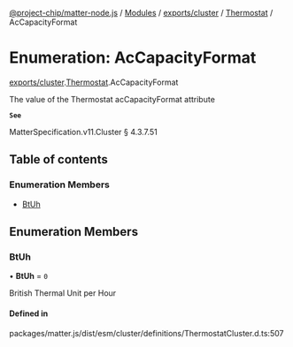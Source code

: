 [@project-chip/matter-node.js](../README.md) / [Modules](../modules.md) / [exports/cluster](../modules/exports_cluster.md) / [Thermostat](../modules/exports_cluster.Thermostat.md) / AcCapacityFormat

# Enumeration: AcCapacityFormat

[exports/cluster](../modules/exports_cluster.md).[Thermostat](../modules/exports_cluster.Thermostat.md).AcCapacityFormat

The value of the Thermostat acCapacityFormat attribute

**`See`**

MatterSpecification.v11.Cluster § 4.3.7.51

## Table of contents

### Enumeration Members

- [BtUh](exports_cluster.Thermostat.AcCapacityFormat.md#btuh)

## Enumeration Members

### BtUh

• **BtUh** = ``0``

British Thermal Unit per Hour

#### Defined in

packages/matter.js/dist/esm/cluster/definitions/ThermostatCluster.d.ts:507
